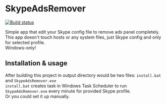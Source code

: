# SkypeAdsRemover

[![Build status](https://ci.appveyor.com/api/projects/status/y5r9euuwx5fdf0dd/branch/master?svg=true)](https://ci.appveyor.com/project/redmanmale/skypeadsremover)

Simple app that edit your Skype config file to remove ads panel completely.  
This app doesn't touch hosts or any system files, just Skype config and only for selected profile.  
Windows-only!

## Installation & usage

After building this project in output directory would be two files: `install.bat` and `SkypeAdsRemover.exe`  
`install.bat` creates task in Windows Task Scheduler to run `SkypeAdsRemover.exe` every minute for provided Skype profile.  
Or you could set it up manually.
